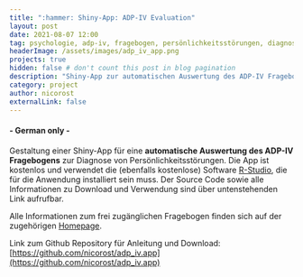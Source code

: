 ```yaml
---
title: ":hammer: Shiny-App: ADP-IV Evaluation"
layout: post
date: 2021-08-07 12:00
tag: psychologie, adp-iv, fragebogen, persönlichkeitsstörungen, diagnose
headerImage: /assets/images/adp_iv_app.png
projects: true
hidden: false # don't count this post in blog pagination
description: "Shiny-App zur automatischen Auswertung des ADP-IV Fragebogens"
category: project
author: nicorost
externalLink: false
---
```


#### - German only -

Gestaltung einer Shiny-App für eine **automatische Auswertung des ADP-IV Fragebogens** zur Diagnose von Persönlichkeitsstörungen. 
Die App ist kostenlos und verwendet die (ebenfalls kostenlose) Software [R-Studio](https://www.rstudio.com/), die für die Anwendung installiert sein muss.
Der Source Code sowie alle Informationen zu Download und Verwendung sind über untenstehenden Link aufrufbar.

Alle Informationen zum frei zugänglichen Fragebogen finden sich auf der zugehörigen [Homepage](https://www.meduniwien.ac.at/hp/psychoanalyse/forschung/diagnostik-downloads/diagnostik-von-persoenlichkeitsstoerungen/).

Link zum Github Repository für Anleitung und Download: [https://github.com/nicorost/adp_iv.app](https://github.com/nicorost/adp_iv.app)
